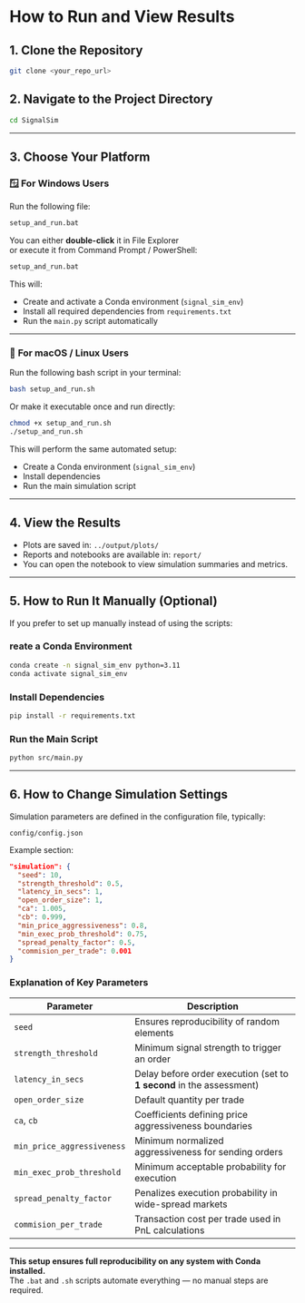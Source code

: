 # How to Run and View Results

## **1. Clone the Repository**

```bash
git clone <your_repo_url>
```

## **2. Navigate to the Project Directory**

```bash
cd SignalSim
```

---

## **3. Choose Your Platform**

### 🪟 **For Windows Users**

Run the following file:

```bash
setup_and_run.bat
```

You can either **double-click** it in File Explorer  
or execute it from Command Prompt / PowerShell:

```bash
setup_and_run.bat
```

This will:

- Create and activate a Conda environment (`signal_sim_env`)
- Install all required dependencies from `requirements.txt`
- Run the `main.py` script automatically

---

### 🍎 **For macOS / Linux Users**

Run the following bash script in your terminal:

```bash
bash setup_and_run.sh
```

Or make it executable once and run directly:

```bash
chmod +x setup_and_run.sh
./setup_and_run.sh
```

This will perform the same automated setup:
- Create a Conda environment (`signal_sim_env`)
- Install dependencies
- Run the main simulation script

---

## **4. View the Results**

- Plots are saved in: `../output/plots/`  
- Reports and notebooks are available in: `report/`  
- You can open the notebook to view simulation summaries and metrics.

---

## **5. How to Run It Manually (Optional)**

If you prefer to set up manually instead of using the scripts:

### reate a Conda Environment

```bash
conda create -n signal_sim_env python=3.11
conda activate signal_sim_env
```

### Install Dependencies

```bash
pip install -r requirements.txt
```

### Run the Main Script

```bash
python src/main.py
```

---

## **6. How to Change Simulation Settings**

Simulation parameters are defined in the configuration file, typically:

```
config/config.json
```

Example section:

```json
"simulation": {
  "seed": 10,
  "strength_threshold": 0.5,
  "latency_in_secs": 1,
  "open_order_size": 1,
  "ca": 1.005,
  "cb": 0.999,
  "min_price_aggressiveness": 0.8,
  "min_exec_prob_threshold": 0.75,
  "spread_penalty_factor": 0.5,
  "commision_per_trade": 0.001
}
```

### Explanation of Key Parameters

| Parameter | Description |
|------------|--------------|
| `seed` | Ensures reproducibility of random elements |
| `strength_threshold` | Minimum signal strength to trigger an order |
| `latency_in_secs` | Delay before order execution (set to **1 second** in the assessment) |
| `open_order_size` | Default quantity per trade |
| `ca`, `cb` | Coefficients defining price aggressiveness boundaries |
| `min_price_aggressiveness` | Minimum normalized aggressiveness for sending orders |
| `min_exec_prob_threshold` | Minimum acceptable probability for execution |
| `spread_penalty_factor` | Penalizes execution probability in wide-spread markets |
| `commision_per_trade` | Transaction cost per trade used in PnL calculations |

---

**This setup ensures full reproducibility on any system with Conda installed.**  
The `.bat` and `.sh` scripts automate everything — no manual steps are required.
